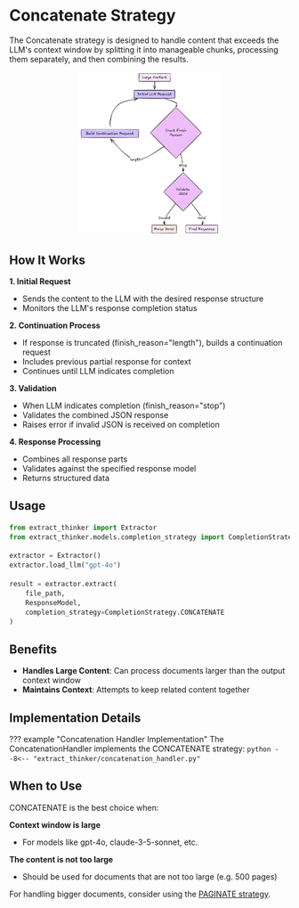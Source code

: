 # Concatenate Strategy

The Concatenate strategy is designed to handle content that exceeds the LLM's context window by splitting it into manageable chunks, processing them separately, and then combining the results.

<div align="center">
  <img src="../../../assets/completion_concatenate.png" alt="Concatenate Strategy" width="50%">
</div>

## How It Works

**1. Initial Request**

- Sends the content to the LLM with the desired response structure
- Monitors the LLM's response completion status

**2. Continuation Process**

- If response is truncated (finish_reason="length"), builds a continuation request
- Includes previous partial response for context
- Continues until LLM indicates completion

**3. Validation**

- When LLM indicates completion (finish_reason="stop")
- Validates the combined JSON response
- Raises error if invalid JSON is received on completion

**4. Response Processing**

- Combines all response parts
- Validates against the specified response model
- Returns structured data

## Usage

```python
from extract_thinker import Extractor
from extract_thinker.models.completion_strategy import CompletionStrategy

extractor = Extractor()
extractor.load_llm("gpt-4o")

result = extractor.extract(
    file_path,
    ResponseModel,
    completion_strategy=CompletionStrategy.CONCATENATE
)
```

## Benefits

- **Handles Large Content**: Can process documents larger than the output context window
- **Maintains Context**: Attempts to keep related content together

## Implementation Details

??? example "Concatenation Handler Implementation"
    The ConcatenationHandler implements the CONCATENATE strategy:
    ```python
    --8<-- "extract_thinker/concatenation_handler.py"
    ```

## When to Use

CONCATENATE is the best choice when:

**Context window is large**

- For models like gpt-4o, claude-3-5-sonnet, etc.

**The content is not too large**

- Should be used for documents that are not too large (e.g. 500 pages)

For handling bigger documents, consider using the [PAGINATE strategy](../completion-strategies/paginate.md).